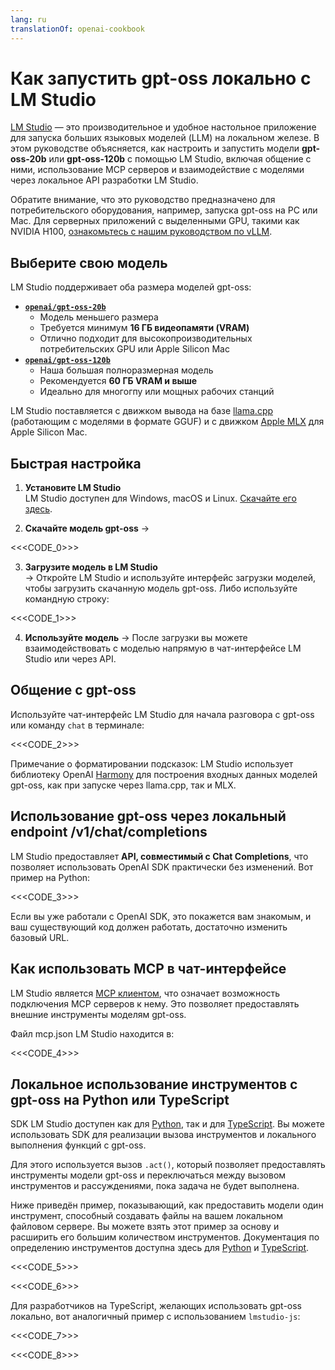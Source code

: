 ```yaml
---
lang: ru
translationOf: openai-cookbook
---
```


# Как запустить gpt-oss локально с LM Studio

[LM Studio](https://lmstudio.ai) — это производительное и удобное настольное приложение для запуска больших языковых моделей (LLM) на локальном железе. В этом руководстве объясняется, как настроить и запустить модели **gpt-oss-20b** или **gpt-oss-120b** с помощью LM Studio, включая общение с ними, использование MCP серверов и взаимодействие с моделями через локальное API разработки LM Studio.

Обратите внимание, что это руководство предназначено для потребительского оборудования, например, запуска gpt-oss на PC или Mac. Для серверных приложений с выделенными GPU, такими как NVIDIA H100, [ознакомьтесь с нашим руководством по vLLM](https://cookbook.openai.com/articles/gpt-oss/run-vllm).

## Выберите свою модель

LM Studio поддерживает оба размера моделей gpt-oss:

- [**`openai/gpt-oss-20b`**](https://lmstudio.ai/models/openai/gpt-oss-20b)
  - Модель меньшего размера
  - Требуется минимум **16 ГБ видеопамяти (VRAM)**
  - Отлично подходит для высокопроизводительных потребительских GPU или Apple Silicon Mac
- [**`openai/gpt-oss-120b`**](https://lmstudio.ai/models/openai/gpt-oss-120b)
  - Наша большая полноразмерная модель
  - Рекомендуется **60 ГБ VRAM и выше**
  - Идеально для многогпу или мощных рабочих станций

LM Studio поставляется с движком вывода на базе [llama.cpp](https://github.com/ggml-org/llama.cpp) (работающим с моделями в формате GGUF) и с движком [Apple MLX](https://github.com/ml-explore/mlx) для Apple Silicon Mac.

## Быстрая настройка

1. **Установите LM Studio**  
   LM Studio доступен для Windows, macOS и Linux. [Скачайте его здесь](https://lmstudio.ai/download).

2. **Скачайте модель gpt-oss** → 

&lt;&lt;&lt;CODE_0&gt;>> 

3. **Загрузите модель в LM Studio**  
  → Откройте LM Studio и используйте интерфейс загрузки моделей, чтобы загрузить скачанную модель gpt-oss. Либо используйте командную строку:

&lt;&lt;&lt;CODE_1&gt;>>

4. **Используйте модель** → После загрузки вы можете взаимодействовать с моделью напрямую в чат-интерфейсе LM Studio или через API.

## Общение с gpt-oss

Используйте чат-интерфейс LM Studio для начала разговора с gpt-oss или команду `chat` в терминале:

&lt;&lt;&lt;CODE_2&gt;>>

Примечание о форматировании подсказок: LM Studio использует библиотеку OpenAI [Harmony](https://cookbook.openai.com/articles/openai-harmony) для построения входных данных моделей gpt-oss, как при запуске через llama.cpp, так и MLX.

## Использование gpt-oss через локальный endpoint /v1/chat/completions

LM Studio предоставляет **API, совместимый с Chat Completions**, что позволяет использовать OpenAI SDK практически без изменений. Вот пример на Python:

&lt;&lt;&lt;CODE_3&gt;>>

Если вы уже работали с OpenAI SDK, это покажется вам знакомым, и ваш существующий код должен работать, достаточно изменить базовый URL.

## Как использовать MCP в чат-интерфейсе

LM Studio является [MCP клиентом](https://lmstudio.ai/docs/app/plugins/mcp), что означает возможность подключения MCP серверов к нему. Это позволяет предоставлять внешние инструменты моделям gpt-oss.

Файл mcp.json LM Studio находится в:

&lt;&lt;&lt;CODE_4&gt;>>

## Локальное использование инструментов с gpt-oss на Python или TypeScript

SDK LM Studio доступен как для [Python](https://github.com/lmstudio-ai/lmstudio-python), так и для [TypeScript](https://github.com/lmstudio-ai/lmstudio-js). Вы можете использовать SDK для реализации вызова инструментов и локального выполнения функций с gpt-oss.

Для этого используется вызов `.act()`, который позволяет предоставлять инструменты модели gpt-oss и переключаться между вызовом инструментов и рассуждениями, пока задача не будет выполнена.

Ниже приведён пример, показывающий, как предоставить модели один инструмент, способный создавать файлы на вашем локальном файловом сервере. Вы можете взять этот пример за основу и расширить его большим количеством инструментов. Документация по определению инструментов доступна здесь для [Python](https://lmstudio.ai/docs/python/agent/tools) и [TypeScript](https://lmstudio.ai/docs/typescript/agent/tools).

&lt;&lt;&lt;CODE_5&gt;>>

&lt;&lt;&lt;CODE_6&gt;>>

Для разработчиков на TypeScript, желающих использовать gpt-oss локально, вот аналогичный пример с использованием `lmstudio-js`:

&lt;&lt;&lt;CODE_7&gt;>>

&lt;&lt;&lt;CODE_8&gt;>>